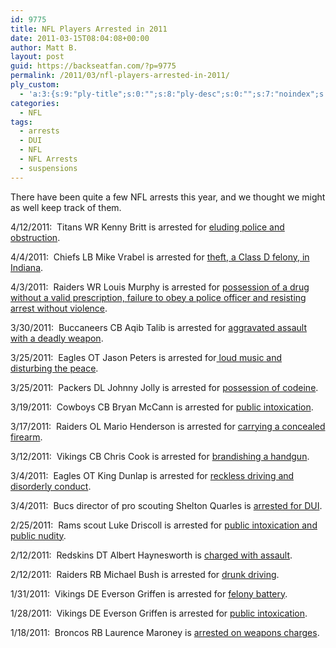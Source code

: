 ```yaml
---
id: 9775
title: NFL Players Arrested in 2011
date: 2011-03-15T08:04:08+00:00
author: Matt B.
layout: post
guid: https://backseatfan.com/?p=9775
permalink: /2011/03/nfl-players-arrested-in-2011/
ply_custom:
  - 'a:3:{s:9:"ply-title";s:0:"";s:8:"ply-desc";s:0:"";s:7:"noindex";s:0:"";}'
categories:
  - NFL
tags:
  - arrests
  - DUI
  - NFL
  - NFL Arrests
  - suspensions
---
```


<div class="entry">
  <p>
    There have been quite a few NFL arrests this year, and we thought we might as well keep track of them.
  </p>

  <p>
    4/12/2011:  Titans WR Kenny Britt is arrested for <a href="http://msn.foxsports.com/nfl/story/kenny-britt-police-chase-tennessee-titans-arrested-041211">eluding police and obstruction</a>.
  </p>

  <p>
    4/4/2011:  Chiefs LB Mike Vrabel is arrested for <a href="http://content.usatoday.com/communities/thehuddle/post/2011/04/mike-vrabel-arrested-for-alleged-theft-calls-it-misunderstanding/1">theft, a Class D felony, in Indiana</a>.
  </p>

  <p>
    4/3/2011:  Raiders WR Louis Murphy is arrested for <a href="http://profootballtalk.nbcsports.com/2011/04/03/louis-murphy-arrested-on-multiple-charges-in-florida/">possession of a drug without a valid prescription, failure to obey a police officer and resisting arrest without violence</a>.
  </p>

  <p>
    3/30/2011:  Buccaneers CB Aqib Talib is arrested for <a href="https://www.huffingtonpost.com/2011/03/29/aqib-talib-arrest-warrant-shooting_n_842203.html">aggravated assault with a deadly weapon</a>.
  </p>

  <p>
    3/25/2011:  Eagles OT Jason Peters is arrested for<a href="https://www.philly.com/philly/sports/118725169.html"> loud music and disturbing the peace</a>.
  </p>

  <p>
    3/25/2011:  Packers DL Johnny Jolly is arrested for <a href="http://houston.cbslocal.com/2011/03/25/johnny-jolly-charged-with-possession-again/">possession of codeine</a>.
  </p>

  <p>
    3/19/2011:  Cowboys CB Bryan McCann is arrested for <a href="http://sports.espn.go.com/dallas/nfl/news/story?id=6239360">public intoxication</a>.
  </p>

  <p>
    3/17/2011:  Raiders OL Mario Henderson is arrested for <a href="https://www.eastbayexpress.com/92510/archives/2011/03/18/oakland-raider-arrested">carrying a concealed firearm</a>.
  </p>

  <p>
    3/12/2011:  Vikings CB Chris Cook is arrested for <a href="http://msn.foxsports.com/nfl/story/Minnesota-Vikings-Chris-Cook-arrested-in-Virginia-031311">brandishing a handgun</a>.
  </p>

  <p>
    3/4/2011:  Eagles OT King Dunlap is arrested for <a href="https://www.eaglesgab.com/2011/03/07/king-dunlap-arrested-what-this-means-for-philadelphia/">reckless driving and disorderly conduct</a>.
  </p>

  <p>
    3/4/2011:  Bucs director of pro scouting Shelton Quarles is <a href="http://profootballtalk.nbcsports.com/2011/03/04/shelton-quarles-arrested-for-dui/">arrested for DUI</a>.
  </p>

  <p>
    2/25/2011:  Rams scout Luke Driscoll is arrested for <a href="https://www.huffingtonpost.com/2011/02/26/luke-driscoll-arrested-rams-scout_n_828641.html">public intoxication and public nudity</a>.
  </p>

  <p>
    2/12/2011:  Redskins DT Albert Haynesworth is <a href="https://www.tmz.com/2011/02/04/albert-haynesworth-charged-road-rage-arrest-washington-redskins/">charged with assault</a>.
  </p>

  <p>
    2/12/2011:  Raiders RB Michael Bush is arrested for <a href="https://www.mercurynews.com/news/ci_17406745?nclick_check=1">drunk driving</a>.
  </p>

  <p>
    1/31/2011:  Vikings DE Everson Griffen is arrested for <a href="http://sports.yahoo.com/nfl/blog/shutdown_corner/post/Everson-Griffen-arrested-twice-in-three-days-ge?urn=nfl-315188">felony battery</a>.
  </p>

  <p>
    1/28/2011:  Vikings DE Everson Griffen is arrested for <a href="http://sports.yahoo.com/nfl/blog/shutdown_corner/post/Everson-Griffen-arrested-twice-in-three-days-ge?urn=nfl-315188">public intoxication</a>.
  </p>

  <p>
    1/18/2011:  Broncos RB Laurence Maroney is <a href="https://www.cbsnews.com/8301-504083_162-20028824-504083.html">arrested on weapons charges</a>.
  </p>
</div>
